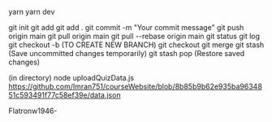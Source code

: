 yarn
yarn dev

git init
git add <file>
git add .
git commit -m "Your commit message"
git push origin main
git pull origin main
git pull --rebase origin main
git status
git log
git checkout -b <branch-name> (TO CREATE NEW BRANCH)
git checkout <branch-name>
git merge <branch-name>
git stash (Save uncommitted changes temporarily)
git stash pop (Restore saved changes)

(in directory) node uploadQuizData.js
https://github.com/Imran751/courseWebsite/blob/8b85b9b62e935ba9634851c593491f77c58ef39e/data.json

Flatronw1946-